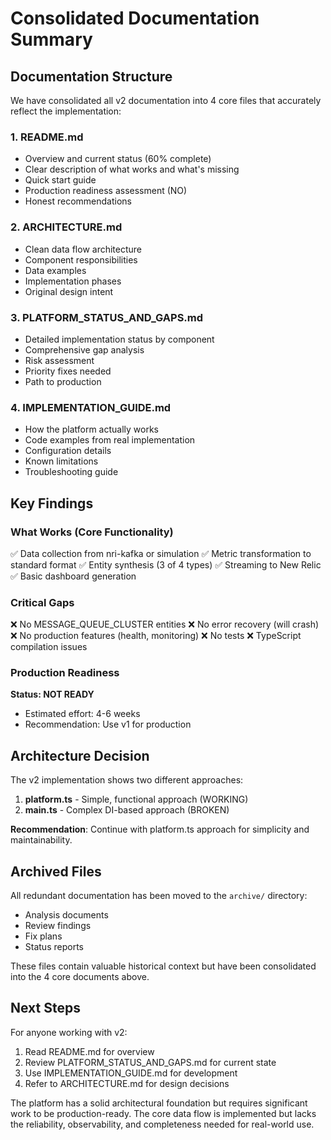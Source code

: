 # Consolidated Documentation Summary

## Documentation Structure

We have consolidated all v2 documentation into 4 core files that accurately reflect the implementation:

### 1. **README.md**
- Overview and current status (60% complete)
- Clear description of what works and what's missing
- Quick start guide
- Production readiness assessment (NO)
- Honest recommendations

### 2. **ARCHITECTURE.md**
- Clean data flow architecture
- Component responsibilities
- Data examples
- Implementation phases
- Original design intent

### 3. **PLATFORM_STATUS_AND_GAPS.md**
- Detailed implementation status by component
- Comprehensive gap analysis
- Risk assessment
- Priority fixes needed
- Path to production

### 4. **IMPLEMENTATION_GUIDE.md**
- How the platform actually works
- Code examples from real implementation
- Configuration details
- Known limitations
- Troubleshooting guide

## Key Findings

### What Works (Core Functionality)
✅ Data collection from nri-kafka or simulation
✅ Metric transformation to standard format
✅ Entity synthesis (3 of 4 types)
✅ Streaming to New Relic
✅ Basic dashboard generation

### Critical Gaps
❌ No MESSAGE_QUEUE_CLUSTER entities
❌ No error recovery (will crash)
❌ No production features (health, monitoring)
❌ No tests
❌ TypeScript compilation issues

### Production Readiness
**Status: NOT READY**
- Estimated effort: 4-6 weeks
- Recommendation: Use v1 for production

## Architecture Decision

The v2 implementation shows two different approaches:
1. **platform.ts** - Simple, functional approach (WORKING)
2. **main.ts** - Complex DI-based approach (BROKEN)

**Recommendation**: Continue with platform.ts approach for simplicity and maintainability.

## Archived Files

All redundant documentation has been moved to the `archive/` directory:
- Analysis documents
- Review findings
- Fix plans
- Status reports

These files contain valuable historical context but have been consolidated into the 4 core documents above.

## Next Steps

For anyone working with v2:
1. Read README.md for overview
2. Review PLATFORM_STATUS_AND_GAPS.md for current state
3. Use IMPLEMENTATION_GUIDE.md for development
4. Refer to ARCHITECTURE.md for design decisions

The platform has a solid architectural foundation but requires significant work to be production-ready. The core data flow is implemented but lacks the reliability, observability, and completeness needed for real-world use.